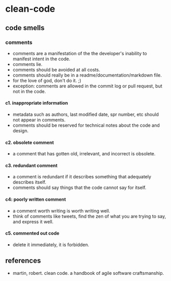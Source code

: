 # clean-code

## code smells

### comments
* comments are a manifestation of the the developer's inability to 
manifest intent in the code.
* comments lie.
* comments should be avoided at all costs.
* comments should really be in a readme/documentation/markdown file.
* for the love of god, don't do it. ;)
* exception: comments are allowed in the commit log or pull request, 
but not in the code.

#### c1. inappropriate information
* metadata such as authors, last modified date, spr number, etc 
should not appear in comments. 
* comments should be reserved for technical notes about the code and design.

#### c2. obsolete comment
* a comment that has gotten old, irrelevant, and incorrect is obsolete.

#### c3. redundant comment
* a comment is redundant if it describes something that adequately describes itself.
* comments should say things that the code cannot say for itself.

#### c4: poorly written comment
* a comment worth writing is worth writing well. 
* think of comments like tweets, find the zen of what you are trying to say, 
and express it well. 

#### c5. commented out code
* delete it immediately, it is forbidden.

## references
* martin, robert. clean code. a handbook of agile software craftsmanship.